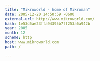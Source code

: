 ```yaml
---
title: "Mikroworld - home of Mikroman"
date: 2005-12-20 14:50:59 -0600
external-url: http://www.mikroworld.com/
hash: 1e53d5ae23ffa94395b7ff253a6a942b
year: 2005
month: 12
scheme: http
host: www.mikroworld.com
path: /

---
```



